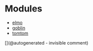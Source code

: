 
# Modules

* [elmo](/elmo/)
* [goblin](/goblin/)
* [tomtom](/tomtom/)


[](@autogenerated - invisible comment)